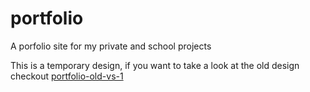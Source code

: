 # portfolio
A porfolio site for my private and school projects

This is a temporary design, if you want to take a look at the old design checkout [portfolio-old-vs-1](https://github.com/arden-rh/portfolio-old-vs-1 "Link to GitHub repo portfolio-old-vs-1")
